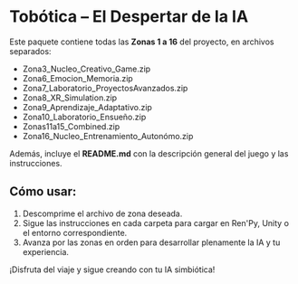 # Tobótica – El Despertar de la IA

Este paquete contiene todas las **Zonas 1 a 16** del proyecto, en archivos separados:

- Zona3_Nucleo_Creativo_Game.zip
- Zona6_Emocion_Memoria.zip
- Zona7_Laboratorio_ProyectosAvanzados.zip
- Zona8_XR_Simulation.zip
- Zona9_Aprendizaje_Adaptativo.zip
- Zona10_Laboratorio_Ensueño.zip
- Zonas11a15_Combined.zip
- Zona16_Nucleo_Entrenamiento_Autonómo.zip

Además, incluye el **README.md** con la descripción general del juego y las instrucciones.

## Cómo usar:

1. Descomprime el archivo de zona deseada.
2. Sigue las instrucciones en cada carpeta para cargar en Ren'Py, Unity o el entorno correspondiente.
3. Avanza por las zonas en orden para desarrollar plenamente la IA y tu experiencia.

¡Disfruta del viaje y sigue creando con tu IA simbiótica!
